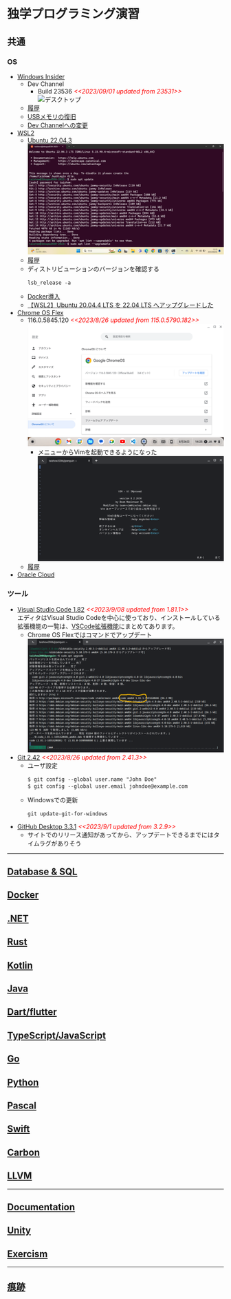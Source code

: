 # 独学プログラミング演習
##  共通
### OS
  - [Windows Insider](https://blogs.windows.com/windows-insider/)
    - Dev Channel
      - Build 23536 <span style="color: red;">*<<2023/09/01 updated from 23531>>*</span>
        ![デスクトップ](./images/Windows/20230901_Windows11_Build23536.png)
    - [履歴](./windows/history.md)
    - [USBメモリの復旧](https://jp.easeus.com/partition-manager/fix-usb-drive-incorrect-size.html)
    - [Dev Channelへの変更](https://mitomoha.hatenablog.com/entry/2023/08/11/010623)
  - [WSL2](https://learn.microsoft.com/ja-jp/windows/wsl/install)
    - [Ubuntu 22.04.3](https://www.releases.ubuntu.com/jammy/)
      ![22.04.3 LTS](./images/Windows/20230826_WSL_Ubuntu22.04.3.png)
    - [履歴](./wsl/history.md)
    - ディストリビューションのバージョンを確認する
      ```
      lsb_release -a
      ```
    - [Docker導入](https://github.com/Tatsukiyoshi/Weekend_Programming/wiki/Docker)
    - [【WSL2】Ubuntu 20.04.4 LTS を 22.04 LTS へアップグレードした](https://zenn.dev/ryuu/articles/upgrade-ubuntu2204-wsl)
  - [Chrome OS Flex](https://chromereleases.googleblog.com/search/label/ChromeOS%20Flex)
    - 116.0.5845.120 <span style="color: red;">*<<2023/8/26 updated from 115.0.5790.182>>*</span>
      ![Chrome OS Flexバージョン情報](./images/Chrome/20230826_Chrome_OS_Flex_116.0.5845.120.png)
      - メニューからVimを起動できるようになった
        ![Vim](./images/Chrome/20230826_Vim.png)
    - [履歴](./chrome/history.md)
  - [Oracle Cloud](https://github.com/Tatsukiyoshi/Weekend_Programming/wiki/OracleCloud)
### ツール
  - [Visual Studio Code 1.82](https://code.visualstudio.com/) <span style="color: red;">*<<2023/9/08 updated from 1.81.1>>*</span> <BR />
    エディタはVisual Studio Codeを中心に使っており、インストールしている拡張機能の一覧は、[VSCode拡張機能](_sub/vscodeExtensions.md)にまとめてあります。<BR />
    - Chrome OS Flexではコマンドでアップデート
    ![Upgrade on Chrome OS Flex](./images/Chrome/20230812_code_1.81.1.png)
  - [Git 2.42](https://git-scm.com/download) <span style="color: red;">*<<2023/8/26 updated from 2.41.3>>*</span>
    - ユーザ設定
      ```
      $ git config --global user.name "John Doe"
      $ git config --global user.email johndoe@example.com
      ```
    - Windowsでの更新
      ```
      git update-git-for-windows
      ```
  - [GitHub Desktop 3.3.1](https://desktop.github.com/release-notes/) <span style="color: red;">*<<2023/9/1 updated from 3.2.9>>*</span>
    - サイトでのリリース通知があってから、アップデートできるまでにはタイムラグがありそう
---
##  [Database & SQL](https://github.com/Tatsukiyoshi/Weekend_Programming/wiki/Database)
##  [Docker](https://github.com/Tatsukiyoshi/Weekend_Programming/wiki/Docker)
##  [.NET](https://github.com/Tatsukiyoshi/Weekend_Programming/wiki/.NET)
##  [Rust](https://github.com/Tatsukiyoshi/Weekend_Programming/wiki/Rust)
##  [Kotlin](https://github.com/Tatsukiyoshi/Weekend_Programming/wiki/Kotlin)
##  [Java](https://github.com/Tatsukiyoshi/Weekend_Programming/wiki/Java)
##  [Dart/flutter](https://github.com/Tatsukiyoshi/Weekend_Programming/wiki/Flutter)
##  [TypeScript/JavaScript](https://github.com/Tatsukiyoshi/Weekend_Programming/wiki/TypeScript)
##  [Go](https://github.com/Tatsukiyoshi/Weekend_Programming/wiki/Go)
##  [Python](https://github.com/Tatsukiyoshi/Weekend_Programming/wiki/Python)
##  [Pascal](https://github.com/Tatsukiyoshi/Weekend_Programming/wiki/Others#pascal)
##  [Swift](https://github.com/Tatsukiyoshi/Weekend_Programming/wiki/Others#swift)
##  [Carbon](https://github.com/Tatsukiyoshi/Weekend_Programming/wiki/Carbon)
##  [LLVM](https://github.com/Tatsukiyoshi/Weekend_Programming/wiki/Others#llvm)
---
##  [Documentation](https://github.com/Tatsukiyoshi/Weekend_Programming/wiki/Documentation)
##  [Unity](https://github.com/Tatsukiyoshi/Weekend_Programming/wiki/Unity)
##  [Exercism](https://github.com/Tatsukiyoshi/Weekend_Programming/wiki/Exercism)
---
##  [痕跡](_sub/Profile.md)
